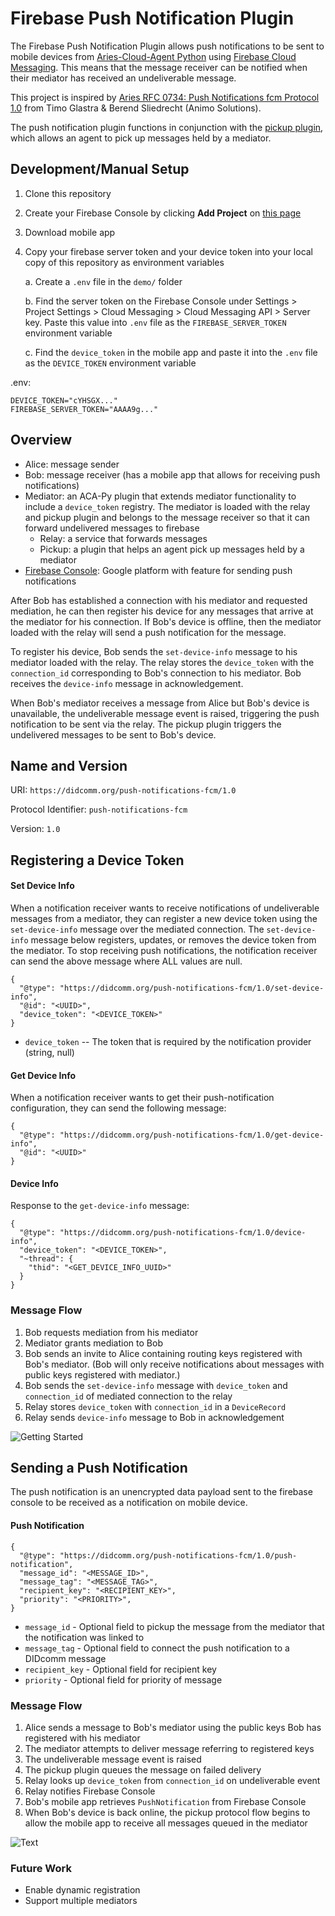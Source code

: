 Firebase Push Notification Plugin
=======================================

The Firebase Push Notification Plugin allows push notifications to be sent to mobile devices from [Aries-Cloud-Agent Python](https://github.com/hyperledger/aries-cloudagent-python) using [Firebase Cloud Messaging](https://firebase.google.com/docs/cloud-messaging). This means that the message receiver can be notified when their mediator has received an undeliverable message.

This project is inspired by [Aries RFC 0734: Push Notifications fcm Protocol 1.0](https://github.com/blu3beri/aries-rfcs/tree/feat/push-notifications-android/features/0734-push-notifications-fcm) from Timo Glastra & Berend Sliedrecht (Animo Solutions).

The push notification plugin functions in conjunction with the [pickup plugin](https://github.com/Indicio-tech/acapy-plugin-pickup), which allows an agent to pick up messages held by a mediator.

## Development/Manual Setup

1. Clone this repository

2. Create your Firebase Console by clicking **Add Project** on [this page](https://console.firebase.google.com/)

3. Download mobile app

4. Copy your firebase server token and your device token into your local copy of this repository as environment variables

    a. Create a `.env` file in the `demo/` folder

    b. Find the server token on the Firebase Console under Settings > Project Settings > Cloud Messaging > Cloud Messaging API > Server key. Paste this value into `.env` file as the `FIREBASE_SERVER_TOKEN` environment variable

    c. Find the `device_token` in the mobile app and paste it into the `.env` file as the `DEVICE_TOKEN` environment variable

.env:
```
DEVICE_TOKEN="cYHSGX..."
FIREBASE_SERVER_TOKEN="AAAA9g..."
```



## Overview
* Alice: message sender
* Bob: message receiver (has a mobile app that allows for receiving push notifications)
* Mediator: an ACA-Py plugin that extends mediator functionality to include a `device_token` registry. The mediator is loaded with the relay and pickup plugin and belongs to the message receiver so that it can forward undelivered messages to firebase
  * Relay: a service that forwards messages
  * Pickup: a plugin that helps an agent pick up messages held by a mediator
* [Firebase Console](https://console.firebase.google.com/): Google platform with feature for sending push notifications


After Bob has established a connection with his mediator and requested mediation, he can then register his device for any messages that arrive at the mediator for his connection. If Bob's device is offline, then the mediator loaded with the relay will send a push notification for the message.

To register his device, Bob sends the `set-device-info` message to his mediator loaded with the relay. The relay stores the `device_token` with the `connection_id` corresponding to Bob's connection to his mediator. Bob receives the `device-info` message in acknowledgement.

When Bob's mediator receives a message from Alice but Bob's device is unavailable, the undeliverable message event is raised, triggering the push notification to be sent via the relay. The pickup plugin triggers the undelivered messages to be sent to Bob's device.


## Name and Version
URI: `https://didcomm.org/push-notifications-fcm/1.0`

Protocol Identifier: `push-notifications-fcm`

Version: `1.0`


## Registering a Device Token

#### Set Device Info
When a notification receiver wants to receive notifications of undeliverable messages from a mediator, they can register a new device token using the `set-device-info` message over the mediated connection. The `set-device-info` message below registers, updates, or removes the device token from the mediator. To stop receiving push notifications, the notification receiver can send the above message where ALL values are null.

```
{
  "@type": "https://didcomm.org/push-notifications-fcm/1.0/set-device-info",
  "@id": "<UUID>",
  "device_token": "<DEVICE_TOKEN>"
}
```
* `device_token` -- The token that is required by the notification provider (string, null)


#### Get Device Info
When a notification receiver wants to get their push-notification configuration, they can send the following message:
```
{
  "@type": "https://didcomm.org/push-notifications-fcm/1.0/get-device-info",
  "@id": "<UUID>"
}
```

#### Device Info
Response to the `get-device-info` message:
```
{
  "@type": "https://didcomm.org/push-notifications-fcm/1.0/device-info",
  "device_token": "<DEVICE_TOKEN>",
  "~thread": {
    "thid": "<GET_DEVICE_INFO_UUID>"
  }
}
```

### Message Flow

1. Bob requests mediation from his mediator
2. Mediator grants mediation to Bob
3. Bob sends an invite to Alice containing routing keys registered with Bob's mediator. (Bob will only receive notifications about messages with public keys registered with mediator.)
4. Bob sends the `set-device-info` message with `device_token` and `connection_id` of mediated connection to the relay
5. Relay stores `device_token` with `connection_id` in a `DeviceRecord`
6. Relay sends `device-info` message to Bob in acknowledgement

![Getting Started](./images/device-info-diagram.svg)


## Sending a Push Notification

The push notification is an unencrypted data payload sent to the firebase console to be received as a notification on mobile device.

#### Push Notification
```
{
  "@type": "https://didcomm.org/push-notifications-fcm/1.0/push-notification",
  "message_id": "<MESSAGE_ID>",
  "message_tag": "<MESSAGE_TAG>",
  "recipient_key": "<RECIPIENT_KEY>",
  "priority": "<PRIORITY>",
}
```

* `message_id` - Optional field to pickup the message from the mediator that the notification was linked to
* `message_tag` - Optional field to connect the push notification to a DIDcomm message
* `recipient_key` - Optional field for recipient key
* `priority` - Optional field for priority of message

### Message Flow


1. Alice sends a message to Bob's mediator using the public keys Bob has registered with his mediator
2. The mediator attempts to deliver message referring to registered keys
3. The undeliverable message event is raised
4. The pickup plugin queues the message on failed delivery
5. Relay looks up `device_token` from `connection_id` on undeliverable event
6. Relay notifies Firebase Console
7. Bob's mobile app retrieves `PushNotification` from Firebase Console
8. When Bob's device is back online, the pickup protocol flow begins to allow the mobile app to receive all messages queued in the mediator

![Text](./images/demo%20flow.png)

### Future Work
* Enable dynamic registration
* Support multiple mediators